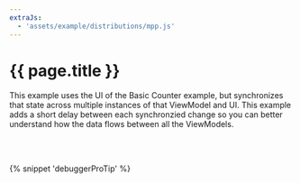 ```yaml
---
extraJs:
  - 'assets/example/distributions/mpp.js'
---
```


# {{ page.title }}

This example uses the UI of the Basic Counter example, but synchronizes that state across multiple instances of that 
ViewModel and UI. This example adds a short delay between each synchronzied change so you can better understand how the
data flows between all the ViewModels.

<div id="example_sync"></div>
<br><br>

{% snippet 'debuggerProTip' %}
